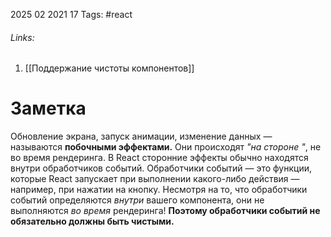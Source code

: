 2025 02 2021 17
Tags: #react 
###### Links: 
1) [[Поддержание чистоты компонентов]]
# Заметка
Обновление экрана, запуск анимации, изменение данных — называются **побочными эффектами.** Они происходят _"на стороне "_, не во время рендеринга.
В React сторонние эффекты обычно находятся внутри обработчиков событий. Обработчики событий — это функции, которые React запускает при выполнении какого-либо действия — например, при нажатии на кнопку. Несмотря на то, что обработчики событий определяются _внутри_ вашего компонента, они не выполняются _во время_ рендеринга! **Поэтому обработчики событий не обязательно должны быть чистыми.**